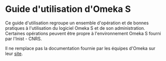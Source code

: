 # Guide d'utilisation d'Omeka S

Ce guide d'utilisation regroupe un ensemble d'opération et de bonnes pratiques à l'utilisation du logiciel Omeka S et de son administration. Certaines opérations peuvent être propre à l'environnement Omeka S fourni par l'Inist - CNRS.

Il ne remplace pas la documentation fournie par les équipes d'Omeka sur leur [site](https://omeka.org/s/).
